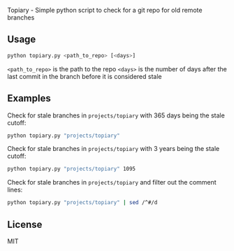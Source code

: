 Topiary - Simple python script to check for a git repo for old remote branches

## Usage

```bash
python topiary.py <path_to_repo> [<days>]
```

`<path_to_repo>` is the path to the repo
`<days>` is the number of days after the last commit in the branch before it is considered stale

## Examples

Check for stale branches in `projects/topiary` with 365 days being the stale cutoff:
```bash
python topiary.py "projects/topiary"
```

Check for stale branches in `projects/topiary` with 3 years being the stale cutoff:
```bash
python topiary.py "projects/topiary" 1095
```

Check for stale branches in `projects/topiary` and filter out the comment lines:
```bash
python topiary.py "projects/topiary" | sed /^#/d
```

## License

MIT

